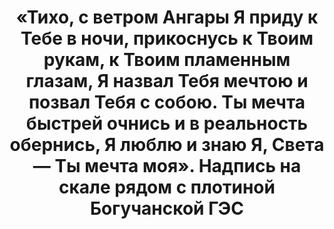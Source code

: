 ---
title: '«Тихо, с ветром Ангары Я приду к Тебе в ночи, прикоснусь к Твоим рукам, к Твоим пламенным глазам, Я назвал Тебя мечтою и позвал Тебя с собою. Ты мечта быстрей очнись и в реальность обернись, Я люблю и знаю Я, Света — Ты мечта моя». Надпись на скале рядом с плотиной Богучанской ГЭС'
location: 'Плотина Богучанской ГЭС на реке Ангара'

tags: [2016, all]
category: as-the-first-settlers
---